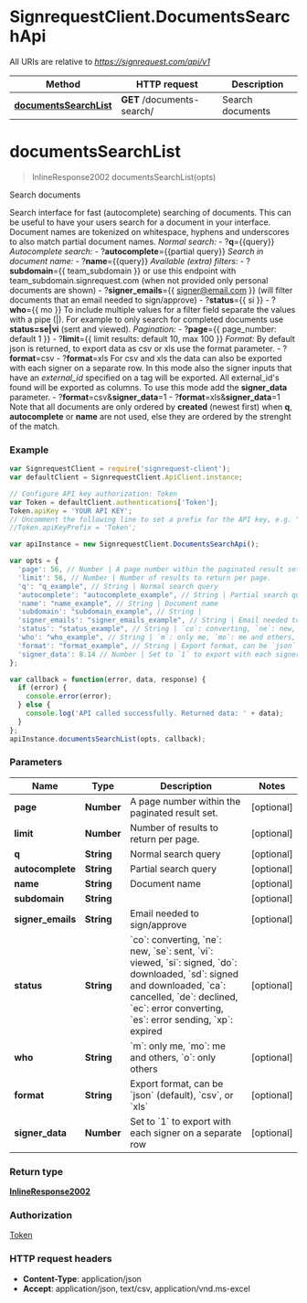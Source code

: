 # SignrequestClient.DocumentsSearchApi

All URIs are relative to *https://signrequest.com/api/v1*

Method | HTTP request | Description
------------- | ------------- | -------------
[**documentsSearchList**](DocumentsSearchApi.md#documentsSearchList) | **GET** /documents-search/ | Search documents


<a name="documentsSearchList"></a>
# **documentsSearchList**
> InlineResponse2002 documentsSearchList(opts)

Search documents

Search interface for fast (autocomplete) searching of documents.  This can be useful to have your users search for a document in your interface.  Document names are tokenized on whitespace, hyphens and underscores to also match partial document names.  *Normal search:*  - ?**q**&#x3D;{{query}}  *Autocomplete search:*  - ?**autocomplete**&#x3D;{{partial query}}  *Search in document name:*  - ?**name**&#x3D;{{query}}  *Available (extra) filters:*  - ?**subdomain**&#x3D;{{ team_subdomain }} or use this endpoint with team_subdomain.signrequest.com (when not provided only personal documents are shown) - ?**signer_emails**&#x3D;{{ signer@email.com }} (will filter documents that an email needed to sign/approve) - ?**status**&#x3D;{{ si }} - ?**who**&#x3D;{{ mo }}  To include multiple values for a filter field separate the values with a pipe (|). For example to only search for completed documents use **status&#x3D;se|vi** (sent and viewed).  *Pagination:*  - ?**page**&#x3D;{{ page_number: default 1 }} - ?**limit**&#x3D;{{ limit results: default 10, max 100 }}  *Format:*  By default json is returned, to export data as csv or xls use the format parameter.  - ?**format**&#x3D;csv - ?**format**&#x3D;xls  For csv and xls the data can also be exported with each signer on a separate row. In this mode also the signer inputs that have an *external_id* specified on a tag will be exported. All external_id&#39;s found will be exported as columns. To use this mode add the **signer_data** parameter.  - ?**format**&#x3D;csv&amp;**signer_data**&#x3D;1 - ?**format**&#x3D;xls&amp;**signer_data**&#x3D;1  Note that all documents are only ordered by **created** (newest first) when **q**, **autocomplete** or **name** are not used, else they are ordered by the strenght of the match.

### Example
```javascript
var SignrequestClient = require('signrequest-client');
var defaultClient = SignrequestClient.ApiClient.instance;

// Configure API key authorization: Token
var Token = defaultClient.authentications['Token'];
Token.apiKey = 'YOUR API KEY';
// Uncomment the following line to set a prefix for the API key, e.g. "Token" (defaults to null)
//Token.apiKeyPrefix = 'Token';

var apiInstance = new SignrequestClient.DocumentsSearchApi();

var opts = { 
  'page': 56, // Number | A page number within the paginated result set.
  'limit': 56, // Number | Number of results to return per page.
  'q': "q_example", // String | Normal search query
  'autocomplete': "autocomplete_example", // String | Partial search query
  'name': "name_example", // String | Document name
  'subdomain': "subdomain_example", // String | 
  'signer_emails': "signer_emails_example", // String | Email needed to sign/approve
  'status': "status_example", // String | `co`: converting, `ne`: new, `se`: sent, `vi`: viewed, `si`: signed, `do`: downloaded, `sd`: signed and downloaded, `ca`: cancelled, `de`: declined, `ec`: error converting, `es`: error sending, `xp`: expired
  'who': "who_example", // String | `m`: only me, `mo`: me and others, `o`: only others
  'format': "format_example", // String | Export format, can be `json` (default), `csv`, or `xls`
  'signer_data': 8.14 // Number | Set to `1` to export with each signer on a separate row
};

var callback = function(error, data, response) {
  if (error) {
    console.error(error);
  } else {
    console.log('API called successfully. Returned data: ' + data);
  }
};
apiInstance.documentsSearchList(opts, callback);
```

### Parameters

Name | Type | Description  | Notes
------------- | ------------- | ------------- | -------------
 **page** | **Number**| A page number within the paginated result set. | [optional] 
 **limit** | **Number**| Number of results to return per page. | [optional] 
 **q** | **String**| Normal search query | [optional] 
 **autocomplete** | **String**| Partial search query | [optional] 
 **name** | **String**| Document name | [optional] 
 **subdomain** | **String**|  | [optional] 
 **signer_emails** | **String**| Email needed to sign/approve | [optional] 
 **status** | **String**| &#x60;co&#x60;: converting, &#x60;ne&#x60;: new, &#x60;se&#x60;: sent, &#x60;vi&#x60;: viewed, &#x60;si&#x60;: signed, &#x60;do&#x60;: downloaded, &#x60;sd&#x60;: signed and downloaded, &#x60;ca&#x60;: cancelled, &#x60;de&#x60;: declined, &#x60;ec&#x60;: error converting, &#x60;es&#x60;: error sending, &#x60;xp&#x60;: expired | [optional] 
 **who** | **String**| &#x60;m&#x60;: only me, &#x60;mo&#x60;: me and others, &#x60;o&#x60;: only others | [optional] 
 **format** | **String**| Export format, can be &#x60;json&#x60; (default), &#x60;csv&#x60;, or &#x60;xls&#x60; | [optional] 
 **signer_data** | **Number**| Set to &#x60;1&#x60; to export with each signer on a separate row | [optional] 

### Return type

[**InlineResponse2002**](InlineResponse2002.md)

### Authorization

[Token](../README.md#Token)

### HTTP request headers

 - **Content-Type**: application/json
 - **Accept**: application/json, text/csv, application/vnd.ms-excel


